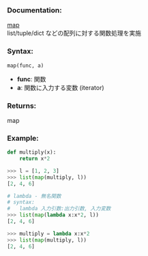 ### Documentation:

[map](https://docs.python.org/ja/3/library/functions.html#map)  
list/tuple/dict などの配列に対する関数処理を実施

### Syntax:

```map(func, a)```

- **func**: 関数  
- **a**: 関数に入力する変数 (iterator)  

### Returns:

map

### Example: 

```python
def multiply(x):
    return x*2

>>> l = [1, 2, 3]
>>> list(map(multiply, l))
[2, 4, 6]

# lambda - 無名関数 
# syntax:
#   lambda 入力引数:出力引数, 入力変数
>>> list(map(lambda x:x*2, l))
[2, 4, 6]

>>> multiply = lambda x:x*2
>>> list(map(multiply, l))
[2, 4, 6]

```
